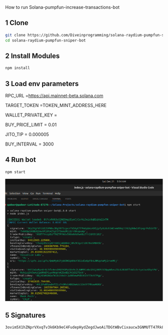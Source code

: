 How to run Solana-pumpfun-increase-transactions-bot

## 1 Clone

```bash
git clone https://github.com/Diveinprogramming/solana-raydium-pumpfun-sniper-bot.git
cd solana-raydium-pumpfun-sniper-bot
```
## 2 Install Modules


```bash
npm install
```

## 3 Load env parameters

RPC_URL =https://api.mainnet-beta.solana.com

TARGET_TOKEN =TOKEN_MINT_ADDRESS_HERE

WALLET_PRIVATE_KEY =

BUY_PRICE_LIMIT = 0.01

JITO_TIP = 0.000005

BUY_INTERVAL = 3000



## 4 Run bot 

```bash
npm start
```

![ Running bot ](solana-sniper-bot.png)


## 5 Signatures

```bash
3ovim5X1hZNprVXxqTv3k6Kb9eC4FudepHydZegdJwoAiTDGtWBvCixaucw3GNMUTT47Rk8w64JaYKWpJQniQHw8
```
